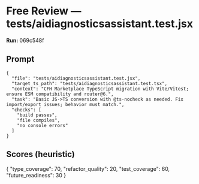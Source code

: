 # Free Review — tests/aidiagnosticsassistant.test.jsx

**Run:** 069c548f

## Prompt

```
{
  "file": "tests/aidiagnosticsassistant.test.jsx",
  "target_ts_path": "tests/aidiagnosticsassistant.test.tsx",
  "context": "CFH Marketplace TypeScript migration with Vite/Vitest; ensure ESM compatibility and router@6.",
  "task": "Basic JS->TS conversion with @ts-nocheck as needed. Fix import/export issues; behavior must match.",
  "checks": [
    "build passes",
    "file compiles",
    "no console errors"
  ]
}
```

## Scores (heuristic)

{
  "type_coverage": 70,
  "refactor_quality": 20,
  "test_coverage": 60,
  "future_readiness": 30
}
